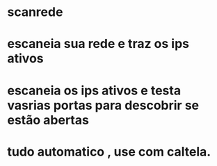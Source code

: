 # scanrede
# escaneia sua rede e traz os ips ativos 
# escaneia os ips ativos e testa vasrias portas para descobrir se estão abertas
# tudo automatico , use com caltela.
